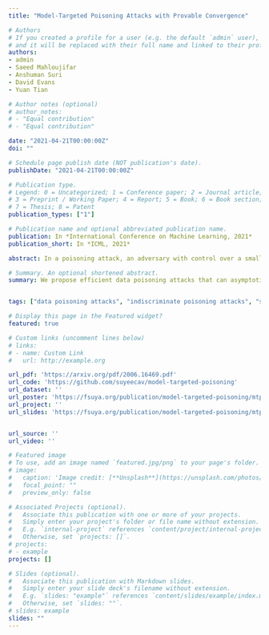 ```yaml
---
title: "Model-Targeted Poisoning Attacks with Provable Convergence"

# Authors
# If you created a profile for a user (e.g. the default `admin` user), write the username (folder name) here 
# and it will be replaced with their full name and linked to their profile.
authors:
- admin
- Saeed Mahloujifar
- Anshuman Suri
- David Evans
- Yuan Tian

# Author notes (optional)
# author_notes:
# - "Equal contribution"
# - "Equal contribution"

date: "2021-04-21T00:00:00Z"
doi: ""

# Schedule page publish date (NOT publication's date).
publishDate: "2021-04-21T00:00:00Z"

# Publication type.
# Legend: 0 = Uncategorized; 1 = Conference paper; 2 = Journal article;
# 3 = Preprint / Working Paper; 4 = Report; 5 = Book; 6 = Book section;
# 7 = Thesis; 8 = Patent
publication_types: ["1"]

# Publication name and optional abbreviated publication name.
publication: In *International Conference on Machine Learning, 2021*
publication_short: In *ICML, 2021*

abstract: In a poisoning attack, an adversary with control over a small fraction of the training data attempts to select that data in a way that induces a corrupted model that misbehaves in favor of the adversary. We consider poisoning attacks against convex machine learning models and propose an efficient poisoning attack designed to induce a specified model. Unlike previous model-targeted poisoning attacks, our attack comes with provable convergence to <i>any</i> attainable target classifier. The distance from the induced classifier to the target classifier is inversely proportional to the square root of the number of poisoning points. We also provide a lower bound on the minimum number of poisoning points needed to achieve a given target classifier. Our method uses online convex optimization, so finds poisoning points incrementally. This provides more flexibility than previous attacks which require a priori assumption about the number of poisoning points. Our attack is the first model-targeted poisoning attack that provides provable convergence for convex models, and in our experiments, it either exceeds or matches state-of-the-art attacks in terms of attack success rate and distance to the target model.

# Summary. An optional shortened abstract.
summary: We propose efficient data poisoning attacks that can asymptotically approach a target model with desired properties.


tags: ["data poisoning attacks", "indiscriminate poisoning attacks", "subpopulation poisoning attacks", "provable convergence"]

# Display this page in the Featured widget?
featured: true

# Custom links (uncomment lines below)
# links:
# - name: Custom Link
#   url: http://example.org

url_pdf: 'https://arxiv.org/pdf/2006.16469.pdf'
url_code: 'https://github.com/suyeecav/model-targeted-poisoning'
url_dataset: ''
url_poster: 'https://fsuya.org/publication/model-targeted-poisoning/mtp_poster.pptx'
url_project: ''
url_slides: 'https://fsuya.org/publication/model-targeted-poisoning/mtp_slides.pdf'


url_source: ''
url_video: ''

# Featured image
# To use, add an image named `featured.jpg/png` to your page's folder. 
# image:
#   caption: 'Image credit: [**Unsplash**](https://unsplash.com/photos/pLCdAaMFLTE)'
#   focal_point: ""
#   preview_only: false

# Associated Projects (optional).
#   Associate this publication with one or more of your projects.
#   Simply enter your project's folder or file name without extension.
#   E.g. `internal-project` references `content/project/internal-project/index.md`.
#   Otherwise, set `projects: []`.
# projects:
# - example
projects: []

# Slides (optional).
#   Associate this publication with Markdown slides.
#   Simply enter your slide deck's filename without extension.
#   E.g. `slides: "example"` references `content/slides/example/index.md`.
#   Otherwise, set `slides: ""`.
# slides: example
slides: ""
---
```


<!-- {{% callout note %}}
Click the *Cite* button above to demo the feature to enable visitors to import publication metadata into their reference management software.
{{% /callout %}}

{{% callout note %}}
Create your slides in Markdown - click the *Slides* button to check out the example.
{{% /callout %}}

Supplementary notes can be added here, including [code, math, and images](https://wowchemy.com/docs/writing-markdown-latex/). -->
